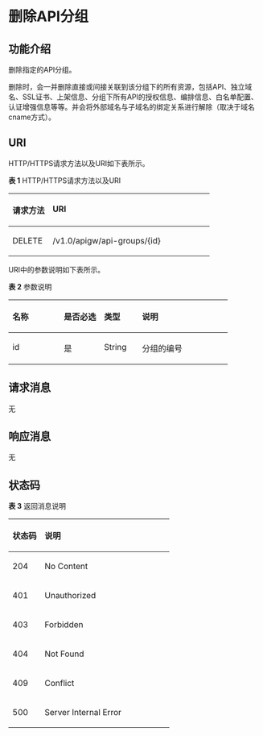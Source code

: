 # 删除API分组<a name="ZH-CN_TOPIC_0000001082221169"></a>

## 功能介绍<a name="zh-cn_topic_0118921486_section39839947"></a>

删除指定的API分组。

删除时，会一并删除直接或间接关联到该分组下的所有资源，包括API、独立域名、SSL证书、上架信息、分组下所有API的授权信息、编排信息、白名单配置、认证增强信息等等。并会将外部域名与子域名的绑定关系进行解除（取决于域名cname方式）。

## URI<a name="zh-cn_topic_0118921486_section23015206"></a>

HTTP/HTTPS请求方法以及URI如下表所示。

**表 1**  HTTP/HTTPS请求方法以及URI

<a name="zh-cn_topic_0118921486_table33561337"></a>
<table><thead align="left"><tr id="zh-cn_topic_0118921486_row12491901"><th class="cellrowborder" valign="top" width="20%" id="mcps1.2.3.1.1"><p id="zh-cn_topic_0118921486_p5211088"><a name="zh-cn_topic_0118921486_p5211088"></a><a name="zh-cn_topic_0118921486_p5211088"></a>请求方法</p>
</th>
<th class="cellrowborder" valign="top" width="80%" id="mcps1.2.3.1.2"><p id="zh-cn_topic_0118921486_p19444963"><a name="zh-cn_topic_0118921486_p19444963"></a><a name="zh-cn_topic_0118921486_p19444963"></a>URI</p>
</th>
</tr>
</thead>
<tbody><tr id="zh-cn_topic_0118921486_row31538142"><td class="cellrowborder" valign="top" width="20%" headers="mcps1.2.3.1.1 "><p id="zh-cn_topic_0118921486_p4452714"><a name="zh-cn_topic_0118921486_p4452714"></a><a name="zh-cn_topic_0118921486_p4452714"></a>DELETE</p>
</td>
<td class="cellrowborder" valign="top" width="80%" headers="mcps1.2.3.1.2 "><p id="zh-cn_topic_0118921486_p25125550"><a name="zh-cn_topic_0118921486_p25125550"></a><a name="zh-cn_topic_0118921486_p25125550"></a>/v1.0/apigw/api-groups/{id}</p>
</td>
</tr>
</tbody>
</table>

URI中的参数说明如下表所示。

**表 2**  参数说明

<a name="zh-cn_topic_0118921486_table21903699"></a>
<table><thead align="left"><tr id="zh-cn_topic_0118921486_row27881548"><th class="cellrowborder" valign="top" width="23.46765323467653%" id="mcps1.2.5.1.1"><p id="zh-cn_topic_0118921486_p43812907"><a name="zh-cn_topic_0118921486_p43812907"></a><a name="zh-cn_topic_0118921486_p43812907"></a>名称</p>
</th>
<th class="cellrowborder" valign="top" width="18.36816318368163%" id="mcps1.2.5.1.2"><p id="zh-cn_topic_0118921486_p59184603"><a name="zh-cn_topic_0118921486_p59184603"></a><a name="zh-cn_topic_0118921486_p59184603"></a>是否必选</p>
</th>
<th class="cellrowborder" valign="top" width="17.348265173482652%" id="mcps1.2.5.1.3"><p id="zh-cn_topic_0118921486_p29223556"><a name="zh-cn_topic_0118921486_p29223556"></a><a name="zh-cn_topic_0118921486_p29223556"></a>类型</p>
</th>
<th class="cellrowborder" valign="top" width="40.815918408159185%" id="mcps1.2.5.1.4"><p id="zh-cn_topic_0118921486_p18297805"><a name="zh-cn_topic_0118921486_p18297805"></a><a name="zh-cn_topic_0118921486_p18297805"></a>说明</p>
</th>
</tr>
</thead>
<tbody><tr id="zh-cn_topic_0118921486_row5727198"><td class="cellrowborder" valign="top" width="23.46765323467653%" headers="mcps1.2.5.1.1 "><p id="zh-cn_topic_0118921486_p61249888"><a name="zh-cn_topic_0118921486_p61249888"></a><a name="zh-cn_topic_0118921486_p61249888"></a>id</p>
</td>
<td class="cellrowborder" valign="top" width="18.36816318368163%" headers="mcps1.2.5.1.2 "><p id="zh-cn_topic_0118921486_p62293882"><a name="zh-cn_topic_0118921486_p62293882"></a><a name="zh-cn_topic_0118921486_p62293882"></a>是</p>
</td>
<td class="cellrowborder" valign="top" width="17.348265173482652%" headers="mcps1.2.5.1.3 "><p id="zh-cn_topic_0118921486_p12639701"><a name="zh-cn_topic_0118921486_p12639701"></a><a name="zh-cn_topic_0118921486_p12639701"></a>String</p>
</td>
<td class="cellrowborder" valign="top" width="40.815918408159185%" headers="mcps1.2.5.1.4 "><p id="zh-cn_topic_0118921486_p17182873"><a name="zh-cn_topic_0118921486_p17182873"></a><a name="zh-cn_topic_0118921486_p17182873"></a>分组的编号</p>
</td>
</tr>
</tbody>
</table>

## 请求消息<a name="zh-cn_topic_0118921486_section5810268"></a>

无

## 响应消息<a name="zh-cn_topic_0118921486_section869665"></a>

无

## 状态码<a name="zh-cn_topic_0118921486_section52292412"></a>

**表 3**  返回消息说明

<a name="zh-cn_topic_0118921486_table61047417"></a>
<table><thead align="left"><tr id="zh-cn_topic_0118921486_row36318009"><th class="cellrowborder" valign="top" width="20%" id="mcps1.2.3.1.1"><p id="zh-cn_topic_0118921486_p56077582"><a name="zh-cn_topic_0118921486_p56077582"></a><a name="zh-cn_topic_0118921486_p56077582"></a>状态码</p>
</th>
<th class="cellrowborder" valign="top" width="80%" id="mcps1.2.3.1.2"><p id="zh-cn_topic_0118921486_p45990271"><a name="zh-cn_topic_0118921486_p45990271"></a><a name="zh-cn_topic_0118921486_p45990271"></a>说明</p>
</th>
</tr>
</thead>
<tbody><tr id="zh-cn_topic_0118921486_row34224502"><td class="cellrowborder" valign="top" width="20%" headers="mcps1.2.3.1.1 "><p id="zh-cn_topic_0118921486_p20721240"><a name="zh-cn_topic_0118921486_p20721240"></a><a name="zh-cn_topic_0118921486_p20721240"></a>204</p>
</td>
<td class="cellrowborder" valign="top" width="80%" headers="mcps1.2.3.1.2 "><p id="zh-cn_topic_0118921486_p13445195614478"><a name="zh-cn_topic_0118921486_p13445195614478"></a><a name="zh-cn_topic_0118921486_p13445195614478"></a>No Content</p>
</td>
</tr>
<tr id="zh-cn_topic_0118921486_row6290062"><td class="cellrowborder" valign="top" width="20%" headers="mcps1.2.3.1.1 "><p id="zh-cn_topic_0118921486_p39733023"><a name="zh-cn_topic_0118921486_p39733023"></a><a name="zh-cn_topic_0118921486_p39733023"></a>401</p>
</td>
<td class="cellrowborder" valign="top" width="80%" headers="mcps1.2.3.1.2 "><p id="zh-cn_topic_0118921486_p64258296"><a name="zh-cn_topic_0118921486_p64258296"></a><a name="zh-cn_topic_0118921486_p64258296"></a>Unauthorized</p>
</td>
</tr>
<tr id="zh-cn_topic_0118921486_row41453760"><td class="cellrowborder" valign="top" width="20%" headers="mcps1.2.3.1.1 "><p id="zh-cn_topic_0118921486_p2311385"><a name="zh-cn_topic_0118921486_p2311385"></a><a name="zh-cn_topic_0118921486_p2311385"></a>403</p>
</td>
<td class="cellrowborder" valign="top" width="80%" headers="mcps1.2.3.1.2 "><p id="zh-cn_topic_0118921486_p13949586"><a name="zh-cn_topic_0118921486_p13949586"></a><a name="zh-cn_topic_0118921486_p13949586"></a>Forbidden</p>
</td>
</tr>
<tr id="zh-cn_topic_0118921486_row7278408"><td class="cellrowborder" valign="top" width="20%" headers="mcps1.2.3.1.1 "><p id="zh-cn_topic_0118921486_p52680147"><a name="zh-cn_topic_0118921486_p52680147"></a><a name="zh-cn_topic_0118921486_p52680147"></a>404</p>
</td>
<td class="cellrowborder" valign="top" width="80%" headers="mcps1.2.3.1.2 "><p id="zh-cn_topic_0118921486_p39233519"><a name="zh-cn_topic_0118921486_p39233519"></a><a name="zh-cn_topic_0118921486_p39233519"></a>Not Found</p>
</td>
</tr>
<tr id="zh-cn_topic_0118921486_row17557355"><td class="cellrowborder" valign="top" width="20%" headers="mcps1.2.3.1.1 "><p id="zh-cn_topic_0118921486_p12859618"><a name="zh-cn_topic_0118921486_p12859618"></a><a name="zh-cn_topic_0118921486_p12859618"></a>409</p>
</td>
<td class="cellrowborder" valign="top" width="80%" headers="mcps1.2.3.1.2 "><p id="zh-cn_topic_0118921486_p34996158"><a name="zh-cn_topic_0118921486_p34996158"></a><a name="zh-cn_topic_0118921486_p34996158"></a>Conflict</p>
</td>
</tr>
<tr id="zh-cn_topic_0118921486_row46529974"><td class="cellrowborder" valign="top" width="20%" headers="mcps1.2.3.1.1 "><p id="zh-cn_topic_0118921486_p10831524"><a name="zh-cn_topic_0118921486_p10831524"></a><a name="zh-cn_topic_0118921486_p10831524"></a>500</p>
</td>
<td class="cellrowborder" valign="top" width="80%" headers="mcps1.2.3.1.2 "><p id="zh-cn_topic_0118921486_p4938218"><a name="zh-cn_topic_0118921486_p4938218"></a><a name="zh-cn_topic_0118921486_p4938218"></a>Server Internal Error</p>
</td>
</tr>
</tbody>
</table>

